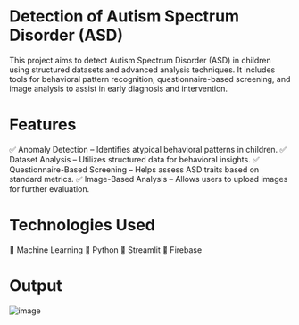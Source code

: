 # Detection of Autism Spectrum Disorder (ASD)
This project aims to detect Autism Spectrum Disorder (ASD) in children using structured datasets and advanced analysis techniques. It includes tools for behavioral pattern recognition, questionnaire-based screening, and image analysis to assist in early diagnosis and intervention.

# Features
✅ Anomaly Detection – Identifies atypical behavioral patterns in children.
✅ Dataset Analysis – Utilizes structured data for behavioral insights.
✅ Questionnaire-Based Screening – Helps assess ASD traits based on standard metrics.
✅ Image-Based Analysis – Allows users to upload images for further evaluation.

# Technologies Used
🔹 Machine Learning
🔹 Python
🔹 Streamlit
🔹 Firebase

# Output
![image](https://github.com/user-attachments/assets/642c3047-9a45-4a4f-ab86-dc68e4d22aba)



